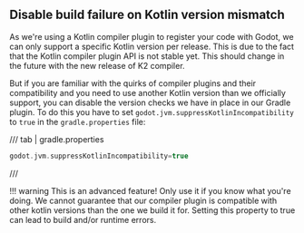 ## Disable build failure on Kotlin version mismatch

As we're using a Kotlin compiler plugin to register your code with Godot, we can only support a specific Kotlin version per release.
This is due to the fact that the Kotlin compiler plugin API is not stable yet. This should change in the future with the new release of K2 compiler.

But if you are familiar with the quirks of compiler plugins and their compatibility and you need to use another Kotlin version than we officially support,
you can disable the version checks we have in place in our Gradle plugin. To do this you have to set `godot.jvm.suppressKotlinIncompatibility` to `true` in the `gradle.properties` file:

/// tab | gradle.properties
```kotlin
godot.jvm.suppressKotlinIncompatibility=true
```
///

!!! warning
    This is an advanced feature! Only use it if you know what you're doing. We cannot guarantee that our compiler plugin is compatible with other kotlin versions than the one we build it for. Setting this property to true can lead to build and/or runtime errors.